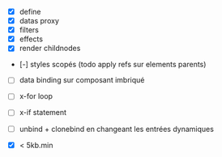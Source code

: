- [x] define
- [x] datas proxy
- [x] filters
- [x] effects
- [x] render childnodes
- [-] styles scopés (todo apply refs sur elements parents)
- [ ] data binding sur composant imbriqué
- [ ] x-for loop
- [ ] x-if statement
- [ ] unbind + clonebind en changeant les entrées dynamiques

- [x] < 5kb.min